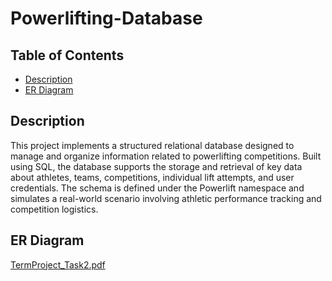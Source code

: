 # Powerlifting-Database

## Table of Contents
- [Description](#Description)
- [ER Diagram](#ER-Diagram)

## Description
This project implements a structured relational database designed to manage and organize information related to powerlifting competitions. Built using SQL, the database supports the storage and retrieval of key data about athletes, teams, competitions, individual lift attempts, and user credentials. The schema is defined under the Powerlift namespace and simulates a real-world scenario involving athletic performance tracking and competition logistics.

## ER Diagram
[TermProject_Task2.pdf](https://github.com/user-attachments/files/20642340/TermProject_Task2.pdf)
